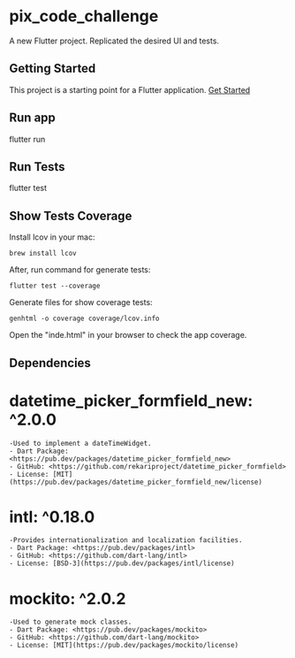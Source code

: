# pix_code_challenge

A new Flutter project. Replicated the desired UI and tests.

## Getting Started
This project is a starting point for a Flutter application.
[Get Started](https://flutter.dev/docs/get-started/install)

## Run app
flutter run

## Run Tests
flutter test

## Show Tests Coverage

Install lcov in your mac:

```brew install lcov```

After, run command for generate tests:

```flutter test --coverage```

Generate files for show coverage tests:

```genhtml -o coverage coverage/lcov.info```

Open the "inde.html" in your browser to check the app coverage.

## Dependencies

  # datetime_picker_formfield_new: ^2.0.0
    -Used to implement a dateTimeWidget.
    - Dart Package: <https://pub.dev/packages/datetime_picker_formfield_new>
    - GitHub: <https://github.com/rekariproject/datetime_picker_formfield>
    - License: [MIT](https://pub.dev/packages/datetime_picker_formfield_new/license)

  # intl: ^0.18.0
    -Provides internationalization and localization facilities.
    - Dart Package: <https://pub.dev/packages/intl>
    - GitHub: <https://github.com/dart-lang/intl>
    - License: [BSD-3](https://pub.dev/packages/intl/license)

  # mockito: ^2.0.2
    -Used to generate mock classes.
    - Dart Package: <https://pub.dev/packages/mockito>
    - GitHub: <https://github.com/dart-lang/mockito>
    - License: [MIT](https://pub.dev/packages/mockito/license)